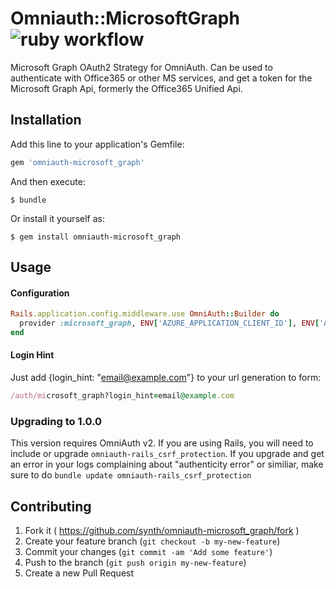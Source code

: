 # Omniauth::MicrosoftGraph ![ruby workflow](https://github.com/synth/omniauth-microsoft_graph/actions/workflows/ruby.yml/badge.svg)


Microsoft Graph OAuth2 Strategy for OmniAuth.
Can be used to authenticate with Office365 or other MS services, and get a token for the Microsoft Graph Api, formerly the Office365 Unified Api.

## Installation

Add this line to your application's Gemfile:

```ruby
gem 'omniauth-microsoft_graph'
```

And then execute:

    $ bundle

Or install it yourself as:

    $ gem install omniauth-microsoft_graph

## Usage

#### Configuration
```ruby
Rails.application.config.middleware.use OmniAuth::Builder do
  provider :microsoft_graph, ENV['AZURE_APPLICATION_CLIENT_ID'], ENV['AZURE_APPLICATION_CLIENT_SECRET']
end
```

#### Login Hint
Just add {login_hint: "email@example.com"} to your url generation to form:
```ruby
/auth/microsoft_graph?login_hint=email@example.com
```
### Upgrading to 1.0.0
This version requires OmniAuth v2. If you are using Rails, you will need to include or upgrade `omniauth-rails_csrf_protection`. If you upgrade and get an error in your logs complaining about "authenticity error" or similiar, make sure to do `bundle update omniauth-rails_csrf_protection`

## Contributing

1. Fork it ( https://github.com/synth/omniauth-microsoft_graph/fork )
2. Create your feature branch (`git checkout -b my-new-feature`)
3. Commit your changes (`git commit -am 'Add some feature'`)
4. Push to the branch (`git push origin my-new-feature`)
5. Create a new Pull Request
